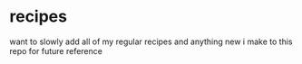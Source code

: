# recipes

want to slowly add all of my regular recipes and anything new i make to this repo for future reference
